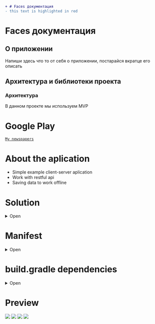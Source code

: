 ```diff
+ # Faces документация
- this text is highlighted in red
```

# Faces документация
## О приложении
Напиши здесь что то от себя о приложении, постарайся вкратце его описать

## Архитектура и библиотеки проекта
### Архитектура
В данном проекте мы используем MVP



# Google Play
[`My newspapers`](http://play.google.com/store/apps/details?id=newspaper.gamestudiostandart.newspaper)


# About the aplication
 - Simple example client-server aplication
 - Work with restful api
 - Saving data to work offline


# Solution
<details><summary>Open</summary>
<p>	
 

- create [`communication`](https://github.com/gamestudiostandart/Newspaper/tree/master/app/src/main/java/newspaper/gamestudiostandart/newspaper/repository/communication) to [`server with API`](https://newsapi.org/)
- create a [`database.`](https://github.com/gamestudiostandart/Newspaper/tree/master/app/src/main/java/newspaper/gamestudiostandart/newspaper/repository/database) where we will transfer data from the server
- create [`aplication.`](https://github.com/gamestudiostandart/Newspaper/tree/master/app/src/main/java/newspaper/gamestudiostandart/newspaper/aplication) It will work with UI

</p>
</details>


# Manifest
<details><summary>Open</summary>
<p>

[`Manifest`](https://github.com/gamestudiostandart/Newspaper/blob/master/app/src/main/AndroidManifest.xml)

## Permissions
+ internet

## Aplication
+ activity - MainActivity
+ activity - SearchActivity

</p>
</details>


# build.gradle dependencies
<details><summary>Open</summary>
<p>

[`build.gradle`](https://github.com/gamestudiostandart/Newspaper/blob/master/app/build.gradle)
+ compileSdkVersion 27
+ minSdkVersion 21
+ targetSdkVersion 27

## Standard UI librarys
+ implementation fileTree(include: ['*.jar'], dir: 'libs')
+ implementation 'com.android.support:appcompat-v7:27.1.1'
+ implementation 'com.android.support:design:27.1.1'
+ implementation 'com.android.support:cardview-v7:27.1.1'
+ implementation 'com.android.support:recyclerview-v7:27.1.1'
+ implementation 'com.android.support:support-v4:27.1.1'

## Moxy(MVP)
+ implementation 'com.arello-mobile:moxy:1.5.3'
+ implementation 'com.arello-mobile:moxy-android:1.5.3'
+ implementation 'com.arello-mobile:moxy-app-compat:1.5.3'
+ annotationProcessor 'com.arello-mobile:moxy-compiler:1.5.3'

## Retofit
+ implementation 'com.squareup.retrofit2:retrofit:2.3.0'
+ implementation 'com.squareup.retrofit2:converter-gson:2.3.0'
+ implementation 'com.squareup.okhttp3:logging-interceptor:3.10.0'

## Glide
+ implementation 'com.github.bumptech.glide:glide:3.8.0'

## Third-party libraries for working with UI
+ implementation 'me.everything:overscroll-decor-android:1.0.4'
+ implementation 'com.baoyz.pullrefreshlayout:library:1.2.0'

</p>
</details>


# Preview

![](https://media.giphy.com/media/yuQvSAdfVbNUiPJZBl/giphy.gif) ![](http://media.giphy.com/media/YWWgtGkP2KWVlsTpfr/giphy.gif)
![](http://media.giphy.com/media/kERJqKjDrnxTjaH83y/giphy.gif) ![](http://media.giphy.com/media/lffWSl65jOQyRPKuta/giphy.gif)

